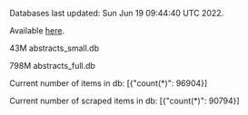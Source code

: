 Databases last updated: Sun Jun 19 09:44:40 UTC 2022. 

Available [here](https://github.com/cbeauhilton/ash-db/releases).


43M	abstracts_small.db

798M	abstracts_full.db

Current number of items in db:
[{"count(*)": 96904}]

Current number of scraped items in db:
[{"count(*)": 90794}]
